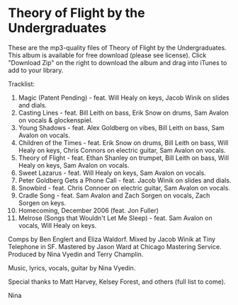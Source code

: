 Theory of Flight by the Undergraduates
=======================================

These are the mp3-quality files of Theory of Flight by the Undergraduates. This album is available for free download (please see license). Click "Download Zip" on the right to download the album and drag into iTunes to add to your library.

Tracklist:
1. Magic (Patent Pending) - feat. Will Healy on keys, Jacob Winik on slides and dials.
2. Casting Lines - feat. Bill Leith on bass, Erik Snow on drums, Sam Avalon on vocals & glockenspiel.
3. Young Shadows - feat. Alex Goldberg on vibes, Bill Leith on bass, Sam Avalon on vocals.
4. Children of the Times - feat. Erik Snow on drums, Bill Leith on bass, Will Healy on keys, Chris Connors on electric guitar, Sam Avalon on vocals.
5. Theory of Flight - feat. Ethan Shanley on trumpet, Bill Leith on bass, Will Healy on keys, Sam Avalon on vocals.
6. Sweet Lazarus - feat. Will Healy on keys, Sam Avalon on vocals.
7. Peter Goldberg Gets a Phone Call - feat. Jacob Winik on slides and dials.
8. Snowbird - feat. Chris Connoer on electric guitar, Sam Avalon on vocals.
9. Cradle Song - feat. Sam Avalon and Zach Sorgen on vocals, Zach Sorgen on keys.
10. Homecoming, December 2006 (feat. Jon Fuller)
11. Melrose (Songs that Wouldn't Let Me Sleep) - feat. Sam Avalon on vocals, Will Healy on keys.

Comps by Ben Englert and Eliza Waldorf.
Mixed by Jacob Winik at Tiny Telephone in SF.
Mastered by Jason Ward at Chicago Mastering Service.
Produced by Nina Vyedin and Terry Champlin.

Music, lyrics, vocals, guitar by Nina Vyedin.

Special thanks to Matt Harvey, Kelsey Forest, and others (full list to come).

Nina
